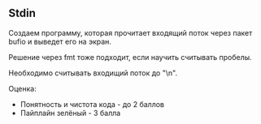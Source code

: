 ## Stdin

Создаем программу, которая прочитает входящий поток через пакет bufio и выведет его на экран.

Решение через fmt тоже подходит, если научить считывать пробелы.

Необходимо считывать входищий поток до "\n".

Оценка:
- Понятность и чистота кода - до 2 баллов
- Пайплайн зелёный - 3 балла
